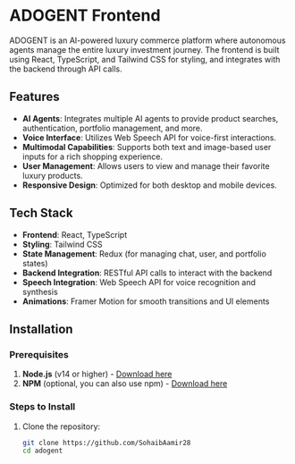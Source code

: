 # ADOGENT Frontend

ADOGENT is an AI-powered luxury commerce platform where autonomous agents manage the entire luxury investment journey. The frontend is built using React, TypeScript, and Tailwind CSS for styling, and integrates with the backend through API calls.

## Features

- **AI Agents**: Integrates multiple AI agents to provide product searches, authentication, portfolio management, and more.
- **Voice Interface**: Utilizes Web Speech API for voice-first interactions.
- **Multimodal Capabilities**: Supports both text and image-based user inputs for a rich shopping experience.
- **User Management**: Allows users to view and manage their favorite luxury products.
- **Responsive Design**: Optimized for both desktop and mobile devices.

## Tech Stack

- **Frontend**: React, TypeScript
- **Styling**: Tailwind CSS
- **State Management**: Redux (for managing chat, user, and portfolio states)
- **Backend Integration**: RESTful API calls to interact with the backend
- **Speech Integration**: Web Speech API for voice recognition and synthesis
- **Animations**: Framer Motion for smooth transitions and UI elements

## Installation

### Prerequisites

1. **Node.js** (v14 or higher) - [Download here](https://nodejs.org/)
2. **NPM** (optional, you can also use npm) - [Download here](https://npm.com/)

### Steps to Install

1. Clone the repository:
   ```bash
   git clone https://github.com/SohaibAamir28
   cd adogent
